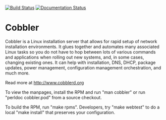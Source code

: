 [![Build Status](https://travis-ci.org/cobbler/cobbler.svg)](https://travis-ci.org/cobbler/cobbler)
[![Documentation Status](https://readthedocs.org/projects/cobbler/badge/?version=latest)](https://readthedocs.org/projects/cobbler/?badge=latest)

Cobbler
=======

Cobbler is a Linux installation server that allows for rapid setup of network installation environments. It glues together and automates many associated Linux tasks so you do not have to hop between lots of various commands and applications when rolling out new systems, and, in some cases, changing existing ones. It can help with installation, DNS, DHCP, package updates, power management, configuration management orchestration, and much more.

Read more at http://www.cobblerd.org

To view the manpages, install the RPM and run "man cobbler" or run "perldoc cobbler.pod" from a source checkout.

To build the RPM, run "make rpms".   Developers, try "make webtest" to do a local "make install" that preserves your configuration.
